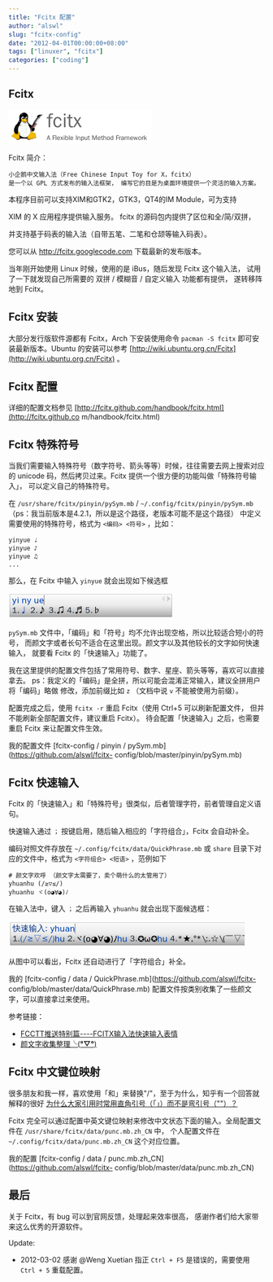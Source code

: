 ```yaml
---
title: "Fcitx 配置"
author: "alswl"
slug: "fcitx-config"
date: "2012-04-01T00:00:00+08:00"
tags: ["linuxer", "fcitx"]
categories: ["coding"]
---
```


## Fcitx

![Fcitx](../../static/images/upload_dropbox/201204/fcitx.png)

Fcitx 简介：

    
    小企鹅中文输入法（Free Chinese Input Toy for X，fcitx）
    是一个以 GPL 方式发布的输入法框架， 编写它的目是为桌面环境提供一个灵活的输入方案。

本程序目前可以支持XIM和GTK2，GTK3，QT4的IM Module，可为支持

XIM 的 X 应用程序提供输入服务。 fcitx 的源码包内提供了区位和全/简/双拼，

并支持基于码表的输入法（自带五笔、二笔和仓颉等输入码表）。

您可以从 http://fcitx.googlecode.com 下载最新的发布版本。

当年刚开始使用 Linux 时候，使用的是 iBus，随后发现 Fcitx 这个输入法， 试用了一下就发现自己所需要的 双拼 / 模糊音 / 自定义输入
功能都有提供， 遂转移阵地到 Fcitx。

## Fcitx 安装

大部分发行版软件源都有 Fcitx，Arch 下安装使用命令 `pacman -S fcitx` 即可安装最新版本。Ubuntu 的安装可以参考
[http://wiki.ubuntu.org.cn/Fcitx](http://wiki.ubuntu.org.cn/Fcitx) 。

## Fcitx 配置

详细的配置文档参见 [http://fcitx.github.com/handbook/fcitx.html](http://fcitx.github.co
m/handbook/fcitx.html)

## Fcitx 特殊符号

当我们需要输入特殊符号（数字符号、箭头等等）时候，往往需要去网上搜索对应的 unicode 码，然后拷贝过来。Fcitx
提供一个很方便的功能叫做「特殊符号输入」， 可以定义自己的特殊符号。

在 `/usr/share/fcitx/pinyin/pySym.mb` / `~/.config/fcitx/pinyin/pySym.mb`
（ps：我当前版本是4.2.1，所以是这个路径，老版本可能不是这个路径） 中定义需要使用的特殊符号，格式为 `<编码> <符号>` ，比如：

    
    yinyue ♩
    yinyue ♪
    yinyue ♫
    ...

那么，在 Fcitx 中输入 `yinyue` 就会出现如下候选框

![Fcitx 特殊符号](../../static/images/upload_dropbox/201204/fcitx-1.png)

`pySym.mb` 文件中，「编码」和「符号」均不允许出现空格，所以比较适合短小的符号，
而颜文字或者长句不适合在这里出现。颜文字以及其他较长的文字如何快速输入， 就要看 Fcitx 的「快速输入」功能了。

我在这里提供的配置文件包括了常用符号、数字、星座、箭头等等，喜欢可以直接拿去。
ps：我定义的「编码」是全拼，所以可能会混淆正常输入，建议全拼用户将「编码」略做 修改，添加前缀比如 `z` （文档中说 `v` 不能被使用为前缀）。

配置完成之后，使用 `fcitx -r` 重启 Fcitx（使用 Ctrl+5 可以刷新配置文件， 但并不能刷新全部配置文件，建议重启 Fcitx）。
待会配置「快速输入」之后，也需要重启 Fcitx 来让配置文件生效。

我的配置文件 [fcitx-config / pinyin / pySym.mb](https://github.com/alswl/fcitx-
config/blob/master/pinyin/pySym.mb)

## Fcitx 快速输入

Fcitx 的「快速输入」和「特殊符号」很类似，后者管理字符，前者管理自定义语句。

快速输入通过 `；` 按键启用，随后输入相应的「字符组合」，Fcitx 会自动补全。

编码对照文件存放在 `~/.config/fcitx/data/QuickPhrase.mb` 或 `share` 目录下对应的文件中，格式为
`<字符组合> <短语>` ，范例如下

    
    # 颜文字欢呼 （颜文字太需要了，卖个萌什么的太管用了）
    yhuanhu (/≥▽≤/)
    yhuanhu ヾ(o◕∀◕)ﾉ

在输入法中，键入 `；` 之后再输入 `yhuanhu` 就会出现下面候选框：

![Fcitx 快速输入](../../static/images/upload_dropbox/201204/fcitx-2.png)

从图中可以看出，Fcitx 还自动进行了「字符组合」补全。

我的 [fcitx-config / data / QuickPhrase.mb](https://github.com/alswl/fcitx-
config/blob/master/data/QuickPhrase.mb) 配置文件按类别收集了一些颜文字，可以直接拿过来使用。

参考链接：

  * [FCCTT推送特别篇----FCITX输入法快速输入表情](http://zhan.renren.com/fullcirclectt?tagId=163058&checked=true)
  * [颜文字收集整理╰(**°▽°**)](http://site.douban.com/widget/notes/4567539/note/197244464/)

## Fcitx 中文键位映射

很多朋友和我一样，喜欢使用「和」来替换"/"，至于为什么，知乎有一个回答就解释的很好
[为什么大家引用时常用直角引号（「」）而不是弯引号（""）？](http://www.zhihu.com/question/19589668)

Fcitx 完全可以通过配置中英文键位映射来修改中文状态下面的输入。全局配置文件在
`/usr/share/fcitx/data/punc.mb.zh_CN` 中， 个人配置文件在
`~/.config/fcitx/data/punc.mb.zh_CN` 这个对应位置。

我的配置 [fcitx-config / data / punc.mb.zh_CN](https://github.com/alswl/fcitx-
config/blob/master/data/punc.mb.zh_CN)

## 最后

关于 Fcitx，有 bug 可以到官网反馈，处理起来效率很高， 感谢作者们给大家带来这么优秀的开源软件。

Update:

  * 2012-03-02 感谢 @Weng Xuetian 指正 `Ctrl + F5` 是错误的，需要使用 `Ctrl + 5` 重载配置。

